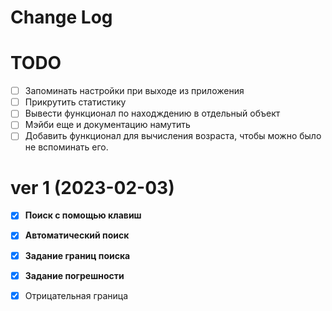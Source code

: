 # Change Log

# TODO

- [ ] Запоминать настройки при выходе из приложения
- [ ] Прикрутить статистику
- [ ] Вывести функционал по находждению в отдельный объект
- [ ] Мэйби еще и документацию намутить
- [ ] Добавить функционал для вычисления возраста, чтобы можно было не
вспоминать его.

# ver 1 (2023-02-03)

- [x] **Поиск с помощью клавиш**
- [x] **Автоматический поиск**
- [x] **Задание границ поиска**
- [x] **Задание погрешности**
- [x] Отрицательная граница

